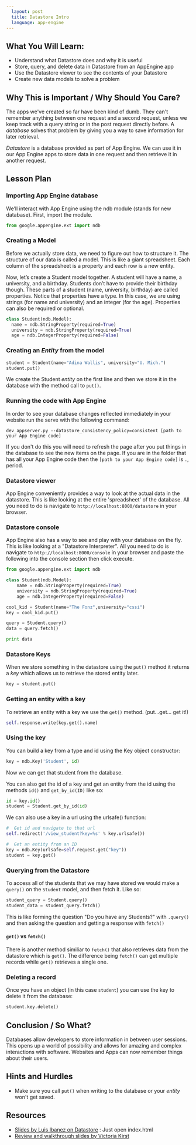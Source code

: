 ```yaml
---
  layout: post
  title: Datastore Intro
  language: app-engine
---
```


##  What You Will Learn:

+ Understand what Datastore does and why it is useful
+ Store, query, and delete data in Datastore from an AppEngine app
+ Use the Datastore viewer to see the contents of your Datastore
+ Create new data models to solve a problem

##  Why This is Important / Why Should You Care?

The apps we've created so far have been kind of dumb. They can't remember anything between one request and a second request, unless we keep track with a query string or in the post request directly before. A *database* solves that problem by giving you a way to save information for later retrieval.

*Datastore* is a database provided as part of App Engine. We can use it in our App Engine apps to store data in one request and then retrieve it in another request.

##  Lesson Plan

###  Importing App Engine database

We’ll interact with App Engine using the ndb module (stands for new database). First, import the module.

```python
from google.appengine.ext import ndb
```

###  Creating a Model

Before we actually store data, we need to figure out how to structure it. The structure of our data is called a model. This is like a giant spreadsheet. Each column of the spreadsheet is a property and each row is a new entity.

Now, let’s create a Student model together. A student will have a name, a university, and a birthday. Students don’t have to provide their birthday though. These parts of a student (name, university, birthday) are called properties. Notice that properties have a type. In this case, we are using strings (for name and university) and an integer (for the age). Properties can also be required or optional.

```python
class Student(ndb.Model):
  name = ndb.StringProperty(required=True)
  university = ndb.StringProperty(required=True)
  age = ndb.IntegerProperty(required=False)
```

###  Creating an *Entity* from the model

```python
student = Student(name="Adina Wallis", university="U. Mich.")
student.put()
```

We create the Student *entity* on the first line and then we store it in the database with the method call to `put()`.

###  Running the code with App Engine
In order to see your database changes reflected immediately in your website run the serve with the following command:

```
dev_appserver.py --datastore_consistency_policy=consistent [path to your App Engine code]
```

If you don't do this you will need to refresh the page after you put things in the database to see the new items on the page.  If you are in the folder that has all your App Engine code then the `[path to your App Engine code]` is `.`, period.

###  Datastore viewer

App Engine conveniently provides a way to look at the actual data in the datastore.  This is like looking at the entire 'spreadsheet' of the database. All you need to do is navigate to `http://localhost:8000/datastore` in your browser.

###  Datastore console

App Engine also has a way to see and play with your database on the fly. This is like looking at a "Datastore Interpreter". All you need to do is navigate to `http://localhost:8000/console` in your browser and paste the following into the console section then click execute.

```python
from google.appengine.ext import ndb

class Student(ndb.Model):
    name = ndb.StringProperty(required=True)
    university = ndb.StringProperty(required=True)
    age = ndb.IntegerProperty(required=False)

cool_kid = Student(name="The Fonz",university="cssi")
key = cool_kid.put()

query = Student.query()
data = query.fetch()

print data
```

###  Datastore Keys

When we store something in the datastore using the `put()` method it returns a *key* which allows us to retrieve the stored entity later.

```python
key = student.put()
```

###  Getting an entity with a key

To retrieve an entity with a key we use the `get()` method. (put...get... get it!)

```python
self.response.write(key.get().name)
```

###  Using the key

You can build a key from a type and id using the Key object constructor:

```python
key = ndb.Key('Student', id)
```

Now we can get that student from the database.

You can also get the id of a key and get an entity from the id using the methods `id()` and `get_by_id(ID)` like so:

```python
id = key.id()
student = Student.get_by_id(id)
```

We can also use a key in a url using the urlsafe() function:

```python
#  Get id and navigate to that url
self.redirect('/view_student?key=%s' % key.urlsafe())

#  Get an entity from an ID
key = ndb.Key(urlsafe=self.request.get("key"))
student = key.get()
```

###  Querying from the Datastore

To access all of the students that we may have stored we would make a `query()` on the `Student` model, and then fetch it. Like so:

```python
student_query = Student.query()
student_data = student_query.fetch()
```

This is like forming the question "Do you have any Students?" with `.query()` and then asking the question and getting a response with `fetch()`

####  `get()` vs `fetch()`

There is another method similiar to `fetch()` that also retrieves data from the datastore which is `get()`.  The difference being `fetch()` can get multiple records while `get()` retrieves a single one.

###  Deleting a record

Once you have an object (in this case `student`) you can use the key to delete it from the database:

```python
student.key.delete()
```

##  Conclusion / So What?

Databases allow developers to store information in between user sessions. This opens up a world of possibility and allows for amazing and complex interactions with software. Websites and Apps can now remember things about their users.

##  Hints and Hurdles

+ Make sure you call `put()` when writing to the database or your *entity* won't get saved.

## Resources

+ [Slides by Luis Ibanez on Datastore](https://github.com/google-cssi/datastore-slides) : Just open index.html
+ [Review and walkthrough slides by Victoria Kirst](https://github.com/google-cssi/cssi-9-datastore-review)
